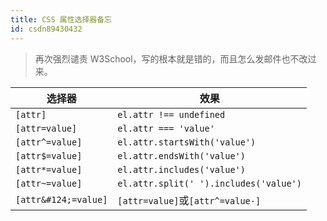```yaml
---
title: CSS 属性选择器备忘
id: csdn89430432
---
```


> 再次强烈谴责 W3School，写的根本就是错的，而且怎么发邮件也不改过来。

| 选择器 | 效果 |
| --- | --- |
| `[attr]` | `el.attr !== undefined` |
| `[attr=value]` | `el.attr === 'value'` |
| `[attr^=value]` | `el.attr.startsWith('value')` |
| `[attr$=value]` | `el.attr.endsWith('value')` |
| `[attr*=value]` | `el.attr.includes('value')` |
| `[attr~=value]` | `el.attr.split(' ').includes('value')` |
| `[attr&#124;=value]` | `[attr=value]`或`[attr^=value-]` |